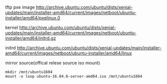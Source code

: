 tftp pxe image
http://archive.ubuntu.com/ubuntu/dists/xenial-updates/main/installer-amd64/current/images/netboot/ubuntu-installer/amd64/pxelinux.0

kernel
http://archive.ubuntu.com/ubuntu/dists/xenial-updates/main/installer-amd64/current/images/netboot/ubuntu-installer/amd64/initrd.gz

initrd
http://archive.ubuntu.com/ubuntu/dists/xenial-updates/main/installer-amd64/current/images/netboot/ubuntu-installer/amd64/linux

mirror source(offical relese source iso mount)
```
mkdir /mnt/ubuntu1604
mount -o loop ubuntu-16.04.6-server-amd64.iso /mnt/ubuntu1604
```


